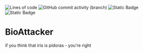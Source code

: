 <p>
<img alt="Lines of code" src="https://img.shields.io/tokei/lines/github/kawasaji/BioAttacker?color=green&logo=backstage">
<img alt="GitHub commit activity (branch)" src="https://img.shields.io/github/commit-activity/m/kawasaji/BioAttacker">
<img alt="Static Badge" src="https://img.shields.io/badge/telegram-71A9F7">
<img alt="Static Badge" src="https://img.shields.io/badge/telegram-387D7A">


</p>

# BioAttacker
if you think that iris is pidoras - you're right
